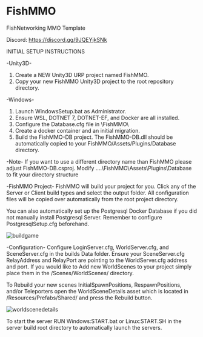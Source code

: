# FishMMO
FishNetworking MMO Template

Discord: https://discord.gg/9JQEYjkSNk

INITIAL SETUP INSTRUCTIONS

-Unity3D-
1) Create a NEW Unity3D URP project named FishMMO.
2) Copy your new FishMMO Unity3D project to the root repository directory.


-Windows-
1) Launch WindowsSetup.bat as Administrator.
2) Ensure WSL, DOTNET 7, DOTNET-EF, and Docker are all installed.
3) Configure the Database.cfg file in \FishMMO\
4) Create a docker container and an initial migration.
5) Build the FishMMO-DB project. The FishMMO-DB.dll should be automatically copied to your FishMMO/Assets/Plugins/Database directory.

-Note- If you want to use a different directory name than FishMMO please adjust FishMMO-DB.csproj.
               Modify <TargetDir>....\FishMMO\Assets\Plugins\Database</TargetDir> to fit your directory structure


-FishMMO Project-
FishMMO will build your project for you.
Click any of the Server or Client build types and select the output folder.
All configuration files will be copied over automatically from the root project directory.

You can also automatically set up the Postgresql Docker Database if you did not manually install Postgresql Server.
Remember to configure PostgresqlSetup.cfg beforehand.

![buildgame](https://user-images.githubusercontent.com/19621936/233815094-711358a3-ca4b-44c4-84ea-b2c56b771c56.png)


-Configuration-
Configure LoginServer.cfg, WorldServer.cfg, and SceneServer.cfg in the builds Data folder.
Ensure your SceneServer.cfg RelayAddress and RelayPort are pointing to the WorldServer.cfg address and port.
If you would like to Add new WorldScenes to your project simply place them in the /Scenes/WorldScenes/ directory.

To Rebuild your new scenes InitialSpawnPositions, RespawnPositions, and/or Teleporters open the
WorldSceneDetails asset which is located in /Resources/Prefabs/Shared/ and press the Rebuild button.

![worldscenedetails](https://user-images.githubusercontent.com/19621936/233815140-ce430187-a1cf-4ca1-8c9c-e4ff579af223.png)

To start the server RUN Windows:START.bat or Linux:START.SH in the server build root directory to automatically launch the servers.
